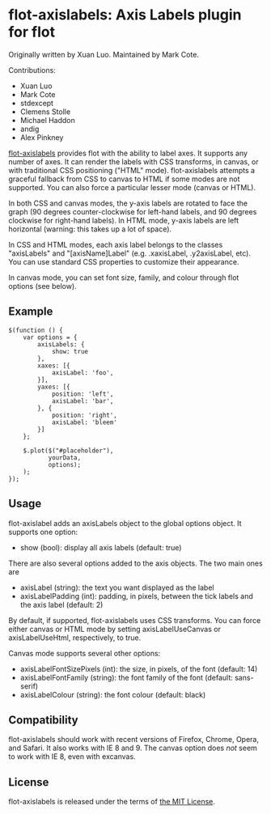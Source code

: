 # flot-axislabels: Axis Labels plugin for flot

Originally written by Xuan Luo. Maintained by Mark Cote.

Contributions:

- Xuan Luo
- Mark Cote
- stdexcept
- Clemens Stolle
- Michael Haddon
- andig
- Alex Pinkney

[flot-axislabels](https://github.com/markrcote/flot-axislabels) provides
flot with the ability to label axes. It supports any number of axes. It
can render the labels with CSS transforms, in canvas, or with traditional
CSS positioning ("HTML" mode). flot-axislabels attempts a graceful fallback
from CSS to canvas to HTML if some modes are not supported. You can also
force a particular lesser mode (canvas or HTML).

In both CSS and canvas modes, the y-axis labels are rotated to face the
graph (90 degrees counter-clockwise for left-hand labels, and 90 degrees
clockwise for right-hand labels). In HTML mode, y-axis labels are left
horizontal (warning: this takes up a lot of space).

In CSS and HTML modes, each axis label belongs to the classes "axisLabels"
and "[axisName]Label" (e.g. .xaxisLabel, .y2axisLabel, etc). You can use
standard CSS properties to customize their appearance.

In canvas mode, you can set font size, family, and colour through flot
options (see below).

## Example

    $(function () {
        var options = {
            axisLabels: {
                show: true
            },
            xaxes: [{
                axisLabel: 'foo',
            }],
            yaxes: [{
                position: 'left',
                axisLabel: 'bar',
            }, {
                position: 'right',
                axisLabel: 'bleem'
            }]
        };

        $.plot($("#placeholder"),
               yourData,
               options);
        );
    });

## Usage

flot-axislabel adds an axisLabels object to the global options object.
It supports one option:

- show (bool): display all axis labels (default: true)

There are also several options added to the axis objects. The two main ones
are

- axisLabel (string): the text you want displayed as the label
- axisLabelPadding (int): padding, in pixels, between the tick labels and the
  axis label (default: 2)

By default, if supported, flot-axislabels uses CSS transforms. You can force
either canvas or HTML mode by setting axisLabelUseCanvas or axisLabelUseHtml,
respectively, to true.

Canvas mode supports several other options:

- axisLabelFontSizePixels (int): the size, in pixels, of the font (default: 14)
- axisLabelFontFamily (string): the font family of the font (default:
  sans-serif)
- axisLabelColour (string): the font colour (default: black)

## Compatibility

flot-axislabels should work with recent versions of Firefox, Chrome, Opera,
and Safari. It also works with IE 8 and 9. The canvas option does _not_
seem to work with IE 8, even with excanvas.

## License

flot-axislabels is released under the terms of [the MIT License](http://www.opensource.org/licenses/MIT).

